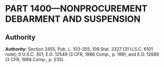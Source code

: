 # PART 1400—NONPROCUREMENT DEBARMENT AND SUSPENSION 


## Authority

**Authority:** Section 2455, Pub. L. 103-355, 108 Stat. 3327 (31 U.S.C. 6101 note); 5 U.S.C. 301; E.O. 12549 (3 CFR, 1986 Comp., p. 189); and E.O. 12689 (3 CFR, 1989 Comp., p. 235).


